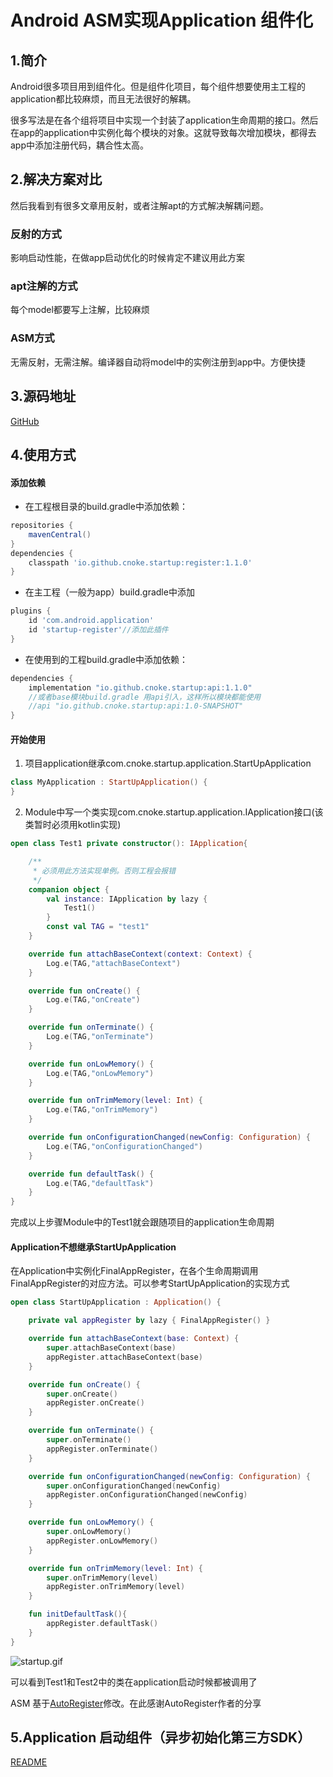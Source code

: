 # Android ASM实现Application 组件化

## 1.简介

Android很多项目用到组件化。但是组件化项目，每个组件想要使用主工程的application都比较麻烦，而且无法很好的解耦。

很多写法是在各个组将项目中实现一个封装了application生命周期的接口。然后在app的application中实例化每个模块的对象。这就导致每次增加模块，都得去app中添加注册代码，耦合性太高。

## 2.解决方案对比

然后我看到有很多文章用反射，或者注解apt的方式解决解耦问题。

### 反射的方式

影响启动性能，在做app启动优化的时候肯定不建议用此方案

### apt注解的方式

每个model都要写上注解，比较麻烦

### ASM方式

无需反射，无需注解。编译器自动将model中的实例注册到app中。方便快捷

## 3.源码地址

[GitHub](https://github.com/cnoke/startup)

## 4.使用方式

#### 添加依赖

- 在工程根目录的build.gradle中添加依赖：

```groovy
repositories {
    mavenCentral()
}
dependencies {
    classpath 'io.github.cnoke.startup:register:1.1.0'
}
```


- 在主工程（一般为app）build.gradle中添加

```groovy
plugins {
    id 'com.android.application'
    id 'startup-register'//添加此插件
}
```


- 在使用到的工程build.gradle中添加依赖：

```groovy
dependencies {
    implementation "io.github.cnoke.startup:api:1.1.0"
    //或者base模块build.gradle 用api引入，这样所以模块都能使用
    //api "io.github.cnoke.startup:api:1.0-SNAPSHOT"
}
```

#### 开始使用

1. 项目application继承com.cnoke.startup.application.StartUpApplication

```kotlin
class MyApplication : StartUpApplication() {
}
```

2. Module中写一个类实现com.cnoke.startup.application.IApplication接口(该类暂时必须用kotlin实现)

```kotlin
open class Test1 private constructor(): IApplication{

    /**
     * 必须用此方法实现单例。否则工程会报错
     */
    companion object {
        val instance: IApplication by lazy {
            Test1()
        }
        const val TAG = "test1"
    }

    override fun attachBaseContext(context: Context) {
        Log.e(TAG,"attachBaseContext")
    }

    override fun onCreate() {
        Log.e(TAG,"onCreate")
    }

    override fun onTerminate() {
        Log.e(TAG,"onTerminate")
    }

    override fun onLowMemory() {
        Log.e(TAG,"onLowMemory")
    }

    override fun onTrimMemory(level: Int) {
        Log.e(TAG,"onTrimMemory")
    }

    override fun onConfigurationChanged(newConfig: Configuration) {
        Log.e(TAG,"onConfigurationChanged")
    }

    override fun defaultTask() {
        Log.e(TAG,"defaultTask")
    }
}
```

完成以上步骤Module中的Test1就会跟随项目的application生命周期

#### Application不想继承StartUpApplication

在Application中实例化FinalAppRegister，在各个生命周期调用FinalAppRegister的对应方法。可以参考StartUpApplication的实现方式

```kotlin
open class StartUpApplication : Application() {

    private val appRegister by lazy { FinalAppRegister() }

    override fun attachBaseContext(base: Context) {
        super.attachBaseContext(base)
        appRegister.attachBaseContext(base)
    }

    override fun onCreate() {
        super.onCreate()
        appRegister.onCreate()
    }

    override fun onTerminate() {
        super.onTerminate()
        appRegister.onTerminate()
    }

    override fun onConfigurationChanged(newConfig: Configuration) {
        super.onConfigurationChanged(newConfig)
        appRegister.onConfigurationChanged(newConfig)
    }

    override fun onLowMemory() {
        super.onLowMemory()
        appRegister.onLowMemory()
    }

    override fun onTrimMemory(level: Int) {
        super.onTrimMemory(level)
        appRegister.onTrimMemory(level)
    }

    fun initDefaultTask(){
        appRegister.defaultTask()
    }
}
```

![startup.gif](https://p3-juejin.byteimg.com/tos-cn-i-k3u1fbpfcp/e83c6437fe5c40a3bb7b5cafc521239d~tplv-k3u1fbpfcp-zoom-1.image)

可以看到Test1和Test2中的类在application启动时候都被调用了

ASM 基于[AutoRegister](https://github.com/luckybilly/AutoRegister.git)修改。在此感谢AutoRegister作者的分享

## 5.Application 启动组件（异步初始化第三方SDK）
[README](https://github.com/cnoke/startup/blob/main/INIT_TASK_README.md)

